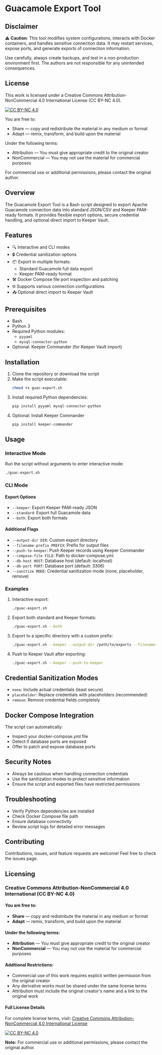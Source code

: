 # Guacamole Export Tool

## Disclaimer

⚠️ **Caution**: This tool modifies system configurations, interacts with Docker containers, and handles sensitive connection data. It may restart services, expose ports, and generate exports of connection information. 

Use carefully, always create backups, and test in a non-production environment first. The authors are not responsible for any unintended consequences.

## License

This work is licensed under a Creative Commons Attribution-NonCommercial 4.0 International License (CC BY-NC 4.0). 

[![CC BY-NC 4.0](https://i.creativecommons.org/l/by-nc/4.0/88x31.png)](http://creativecommons.org/licenses/by-nc/4.0/)

You are free to:
- Share — copy and redistribute the material in any medium or format
- Adapt — remix, transform, and build upon the material

Under the following terms:
- Attribution — You must give appropriate credit to the original creator
- NonCommercial — You may not use the material for commercial purposes

For commercial use or additional permissions, please contact the original author.

## Overview

The Guacamole Export Tool is a Bash script designed to export Apache Guacamole connection data into standard JSON/CSV and Keeper PAM-ready formats. It provides flexible export options, secure credential handling, and optional direct import to Keeper Vault.

## Features

- 🔍 Interactive and CLI modes
- 🔒 Credential sanitization options
- 📦 Export in multiple formats:
  - Standard Guacamole full data export
  - Keeper PAM-ready format
- 🛠 Docker Compose file port inspection and patching
- 🌐 Supports various connection configurations
- 📥 Optional direct import to Keeper Vault

## Prerequisites

- Bash
- Python 3
- Required Python modules:
  - `pyyaml`
  - `mysql-connector-python`
- Optional: Keeper Commander (for Keeper Vault import)

## Installation

1. Clone the repository or download the script
2. Make the script executable:
   ```bash
   chmod +x guac-export.sh
   ```
3. Install required Python dependencies:
   ```bash
   pip install pyyaml mysql-connector-python
   ```
4. Optional: Install Keeper Commander
   ```bash
   pip install keeper-commander
   ```

## Usage

### Interactive Mode

Run the script without arguments to enter interactive mode:
```bash
./guac-export.sh
```

### CLI Mode

#### Export Options
- `--keeper`: Export Keeper PAM-ready JSON
- `--standard`: Export full Guacamole data
- `--both`: Export both formats

#### Additional Flags
- `--output-dir DIR`: Custom export directory
- `--filename-prefix PREFIX`: Prefix for output files
- `--push-to-keeper`: Push Keeper records using Keeper Commander
- `--compose-file FILE`: Path to docker-compose.yml
- `--db-host HOST`: Database host (default: localhost)
- `--db-port PORT`: Database port (default: 3306)
- `--sanitize MODE`: Credential sanitization mode (none, placeholder, remove)

### Examples

1. Interactive export:
   ```bash
   ./guac-export.sh
   ```

2. Export both standard and Keeper formats:
   ```bash
   ./guac-export.sh --both
   ```

3. Export to a specific directory with a custom prefix:
   ```bash
   ./guac-export.sh --keeper --output-dir /path/to/exports --filename-prefix myguac
   ```

4. Push to Keeper Vault after exporting:
   ```bash
   ./guac-export.sh --keeper --push-to-keeper
   ```

## Credential Sanitization Modes

- `none`: Include actual credentials (least secure)
- `placeholder`: Replace credentials with placeholders (recommended)
- `remove`: Remove credential fields completely

## Docker Compose Integration

The script can automatically:
- Inspect your docker-compose.yml file
- Detect if database ports are exposed
- Offer to patch and expose database ports

## Security Notes

- Always be cautious when handling connection credentials
- Use the sanitization modes to protect sensitive information
- Ensure the script and exported files have restricted permissions

## Troubleshooting

- Verify Python dependencies are installed
- Check Docker Compose file path
- Ensure database connectivity
- Review script logs for detailed error messages

## Contributing

Contributions, issues, and feature requests are welcome! Feel free to check the issues page.

## Licensing

### Creative Commons Attribution-NonCommercial 4.0 International (CC BY-NC 4.0)

#### You are free to:
- **Share** — copy and redistribute the material in any medium or format
- **Adapt** — remix, transform, and build upon the material

#### Under the following terms:
- **Attribution** — You must give appropriate credit to the original creator
- **NonCommercial** — You may not use the material for commercial purposes

#### Additional Restrictions:
- Commercial use of this work requires explicit written permission from the original creator
- Any derivative works must be shared under the same license terms
- Attribution must include the original creator's name and a link to the original work

#### Full License Details
For complete license terms, visit: [Creative Commons Attribution-NonCommercial 4.0 International License](http://creativecommons.org/licenses/by-nc/4.0/)

[![CC BY-NC 4.0](https://i.creativecommons.org/l/by-nc/4.0/88x31.png)](http://creativecommons.org/licenses/by-nc/4.0/)

**Note:** For commercial use or additional permissions, please contact the original author.
